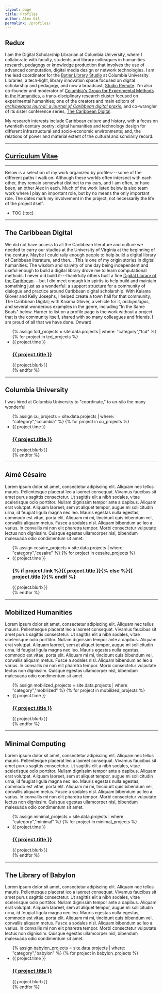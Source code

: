 ```yaml
---
layout: page
title: Profiles
author: Alex Gil
permalink: /profiles/
---
```




<h2>Redux</h2>

I am the Digital Scholarship Librarian at Columbia University, where I collaborate with faculty, students and library colleagues in humanities research, pedagogy or knowledge production that involves the use of advanced computation, digital media design or network technologies. I am the lead coordinator for the [Butler Library Studio](https://studio.cul.columbia.edu/) at Columbia University Libraries, a tech-light, library innovation space focused on digital scholarship and pedagogy, and now a broadcast, [Studio Remote](https://www.twitch.tv/culstudio). I'm also co-founder and moderator of [Columbia's Group for Experimental Methods in the Humanities](http://xpmethod.plaintext.in/), a trans-disciplinary research cluster focused on experimental humanities; one of the creators and main editors of *[archipelagos journal: a journal of Caribbean digital praxis](http://archipelagosjournal.org/)*, and co-wrangler of its sister conference series, [The Caribbean Digital](http://caribbeandigitalnyc.net/). 

My research interests include Caribbean culture and history, with a focus on twentieth century poetry; digital humanities and technology design for different infrastructural and socio-economic environments; and, the relations of power and material extent of the cultural and scholarly record. 

---
<h2 id="cv"><a class="post-link" target="_blank" href="{{site.baseurl}}/docs/gil-cv.pdf">Curriculum Vitae</a>
</h2>

---

Below is a selection of my work organized by profiles---some of the different paths I walk on. Although these worlds often intersect with each other, they remain somewhat distinct to my ears, and I am often, or have been, an other Alex in each. Much of the work listed below is also team work where I play an important role, but by no means the only important role. The dates mark my involvement in the project, not necessarily the life of the project itself.

* TOC
{:toc}

---



## The Caribbean Digital

We did not have access to all the Caribbean literature and culture we needed to carry our studies at the University of Virginia at the beginning of the century. Maybe I could rally enough people to help build a digital library of Caribbean literature, and then... This is one of my origin stories in digital humanities: The wisdom and naivety of one day being independent and useful enough to build a digital library drove me to learn computational methods. I never did build it---thankfully others built a fine [Digital Library of the Caribbean](https://www.dloc.com/)---but I did meet enough kin spirits to help build and maintain something just as a wonderful: a support structure for a community of dialogue and practice around Caribbean digital scholarship. With Kaiama Glover and Kelly Josephs, I helped create a town hall for that community, The Caribbean Digital; with Kaiama Glover, a vehicle for it, *archipelagos*, and several wonderous examples in the genre, including "In the Same Boats" below. Harder to list on a profile page is the work without a project that is the community itself, shared with so many colleagues and friends. I am proud of all that we have done. Onward.

<ul class="post-list">
{% assign tcd_projects = site.data.projects | where: "category","tcd" %}
{% for project in tcd_projects %}
    <li>
        <span class="post-meta">{{ project.time }}</span>
        <h3>
          <a class="post-link" target="_blank" href="{{ project.url | prepend: site.baseurl }}">{{ project.title }}</a>
        </h3>
        <span>{{ project.blurb }}</span>
    </li>
{% endfor %}
</ul> 

---

## Columbia University

I was hired at Columbia University to "coordinate," to un-silo the many wonderful  

<ul class="post-list">
{% assign cu_projects = site.data.projects | where: "category","columbia" %}
{% for project in cu_projects %}
    <li>
        <span class="post-meta">{{ project.time }}</span>
        <h3>
          <a class="post-link" target="_blank" href="{{ project.url | prepend: site.baseurl }}">{{ project.title }}</a>
        </h3>
        <span>{{ project.blurb }}</span>
    </li>
{% endfor %}
</ul> 

---

## Aimé Césaire

Lorem ipsum dolor sit amet, consectetur adipiscing elit. Aliquam nec tellus mauris. Pellentesque placerat leo a laoreet consequat. Vivamus faucibus sit amet purus sagittis consectetur. Ut sagittis elit a nibh sodales, vitae scelerisque odio porttitor. Nullam dignissim tempor ante a dapibus. Aliquam erat volutpat. Aliquam laoreet, sem at aliquet tempor, augue mi sollicitudin urna, id feugiat ligula magna nec leo. Mauris egestas nulla egestas, commodo est vitae, porta elit. Aliquam mi mi, tincidunt quis bibendum vel, convallis aliquam metus. Fusce a sodales nisl. Aliquam bibendum ac leo a varius. In convallis mi non elit pharetra tempor. Morbi consectetur vulputate lectus non dignissim. Quisque egestas ullamcorper nisl, bibendum malesuada odio condimentum sit amet.

<ul class="post-list">
{% assign cesaire_projects = site.data.projects | where: "category","cesaire" %}
{% for project in cesaire_projects %}
    <li>
        <span class="post-meta">{{ project.time }}</span>
        <h3>
          {% if project.link %}<a class="post-link" target="_blank" href="{{ project.url | prepend: site.baseurl }}">{{ project.title }}</a>{% else %}<span class="post-link">{{ project.title }}</span>{% endif %}
        </h3>
        <span>{{ project.blurb }}</span>
    </li>
{% endfor %}
</ul>  

---

## Mobilized Humanities

Lorem ipsum dolor sit amet, consectetur adipiscing elit. Aliquam nec tellus mauris. Pellentesque placerat leo a laoreet consequat. Vivamus faucibus sit amet purus sagittis consectetur. Ut sagittis elit a nibh sodales, vitae scelerisque odio porttitor. Nullam dignissim tempor ante a dapibus. Aliquam erat volutpat. Aliquam laoreet, sem at aliquet tempor, augue mi sollicitudin urna, id feugiat ligula magna nec leo. Mauris egestas nulla egestas, commodo est vitae, porta elit. Aliquam mi mi, tincidunt quis bibendum vel, convallis aliquam metus. Fusce a sodales nisl. Aliquam bibendum ac leo a varius. In convallis mi non elit pharetra tempor. Morbi consectetur vulputate lectus non dignissim. Quisque egestas ullamcorper nisl, bibendum malesuada odio condimentum sit amet. 

<ul class="post-list">
{% assign mobilized_projects = site.data.projects | where: "category","mobilized" %}
{% for project in mobilized_projects %}
    <li>
        <span class="post-meta">{{ project.time }}</span>
        <h3>
          <a class="post-link" target="_blank" href="{{ project.url | prepend: site.baseurl }}">{{ project.title }}</a>
        </h3>
        <span>{{ project.blurb }}</span>
    </li>
{% endfor %}
</ul> 

---

## Minimal Computing

Lorem ipsum dolor sit amet, consectetur adipiscing elit. Aliquam nec tellus mauris. Pellentesque placerat leo a laoreet consequat. Vivamus faucibus sit amet purus sagittis consectetur. Ut sagittis elit a nibh sodales, vitae scelerisque odio porttitor. Nullam dignissim tempor ante a dapibus. Aliquam erat volutpat. Aliquam laoreet, sem at aliquet tempor, augue mi sollicitudin urna, id feugiat ligula magna nec leo. Mauris egestas nulla egestas, commodo est vitae, porta elit. Aliquam mi mi, tincidunt quis bibendum vel, convallis aliquam metus. Fusce a sodales nisl. Aliquam bibendum ac leo a varius. In convallis mi non elit pharetra tempor. Morbi consectetur vulputate lectus non dignissim. Quisque egestas ullamcorper nisl, bibendum malesuada odio condimentum sit amet. 

<ul class="post-list">
{% assign minimal_projects = site.data.projects | where: "category","minimal" %}
{% for project in minimal_projects %}
    <li>
        <span class="post-meta">{{ project.time }}</span>
        <h3>
          <a class="post-link" target="_blank" href="{{ project.url | prepend: site.baseurl }}">{{ project.title }}</a>
        </h3>
        <span>{{ project.blurb }}</span>
    </li>
{% endfor %}
</ul> 

---

## The Library of Babylon

Lorem ipsum dolor sit amet, consectetur adipiscing elit. Aliquam nec tellus mauris. Pellentesque placerat leo a laoreet consequat. Vivamus faucibus sit amet purus sagittis consectetur. Ut sagittis elit a nibh sodales, vitae scelerisque odio porttitor. Nullam dignissim tempor ante a dapibus. Aliquam erat volutpat. Aliquam laoreet, sem at aliquet tempor, augue mi sollicitudin urna, id feugiat ligula magna nec leo. Mauris egestas nulla egestas, commodo est vitae, porta elit. Aliquam mi mi, tincidunt quis bibendum vel, convallis aliquam metus. Fusce a sodales nisl. Aliquam bibendum ac leo a varius. In convallis mi non elit pharetra tempor. Morbi consectetur vulputate lectus non dignissim. Quisque egestas ullamcorper nisl, bibendum malesuada odio condimentum sit amet.

<ul class="post-list">
{% assign babylon_projects = site.data.projects | where: "category","babylon" %}
{% for project in babylon_projects %}
    <li>
        <span class="post-meta">{{ project.time }}</span>
        <h3>
          <a class="post-link" target="_blank" href="{{ project.url | prepend: site.baseurl }}">{{ project.title }}</a>
        </h3>
        <span>{{ project.blurb }}</span>
    </li>
{% endfor %}
</ul>  










